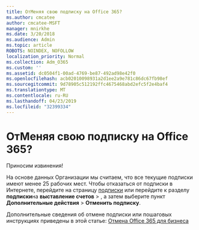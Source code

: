 ```yaml
---
title: ОтМеняя свою подписку на Office 365?
ms.author: cmcatee
author: cmcatee-MSFT
manager: mnirkhe
ms.date: 3/20/2018
ms.audience: Admin
ms.topic: article
ROBOTS: NOINDEX, NOFOLLOW
localization_priority: Normal
ms.collection: Adm_O365
ms.custom: ''
ms.assetid: dc0504f1-00ad-4769-be87-492ad98e42f0
ms.openlocfilehash: acb02010098931a2d1ee2a9e781c86dc67fb98ef
ms.sourcegitcommit: 9d78905c512192ffc4675468abd2efc5f2e4baf4
ms.translationtype: MT
ms.contentlocale: ru-RU
ms.lasthandoff: 04/23/2019
ms.locfileid: "32399334"
---
```

# <a name="canceling-your-office-365-subscription"></a>ОтМеняя свою подписку на Office 365?

Приносим извинения! 
  
На основе данных Организации мы считаем, что все текущие подписки имеют менее 25 рабочих мест. Чтобы отказаться от подписки в Интернете, перейдите на страницу [подписки](https://go.microsoft.com/fwlink/p/?linkid=842054) или перейдите к разделу **подписки**на **выставление счетов** \> , а затем выберите пункт **Дополнительные действия** \> **Отменить подписку**.
  
Дополнительные сведения об отмене подписки или пошаговых инструкциях приведены в этой статье: [Отмена Office 365 для бизнеса](https://support.office.com/article/b1bc0bef-4608-4601-813a-cdd9f746709a)
  

